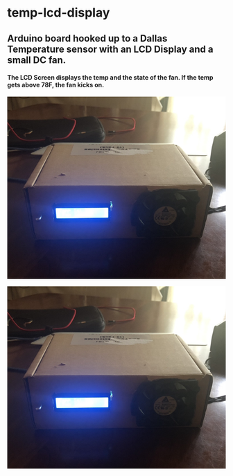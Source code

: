 # temp-lcd-display
## Arduino board hooked up to a Dallas Temperature sensor with an LCD Display and a small DC fan.

#### The LCD Screen displays the temp and the state of the fan. If the temp gets above 78F, the fan kicks on.

![alt text](https://raw.githubusercontent.com/benjatron87/temp-lcd-display/master/images/image1.png)

![alt text](https://raw.githubusercontent.com/benjatron87/temp-lcd-display/master/images/image1.png)

